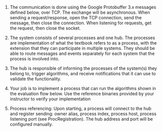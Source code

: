 
1. The communication is done using the Google Protobuffer 3.x messages defined below, over TCP. The exchange will be
   asynchronous. When sending a request/response, open the TCP connection, send the message, then close the connection.
   When listening for requests, get the request, then close the socket.

2. The system consists of several processes and one hub. The processes are implementation of what the textbook refers
   to as a process, with the extension that they can participate in multiple systems. They should be able to route
   messages and events separately for each system that the process is involved into.

3. The hub is responsible of informing the processes of the system(s) they belong to, trigger algorithms, and receive
   notifications that it can use to validate the functionality.

4. Your job is to implement a process that can run the algorithms shown in the evaluation flow below. Use the reference
   binaries provided by your instructor to verify your implementation

5. Process referencing: Upon starting, a process will connect to the hub and register sending: owner alias, process
   index, process host, process listening port (see ProcRegistration). The hub address and port will be configured manually.
